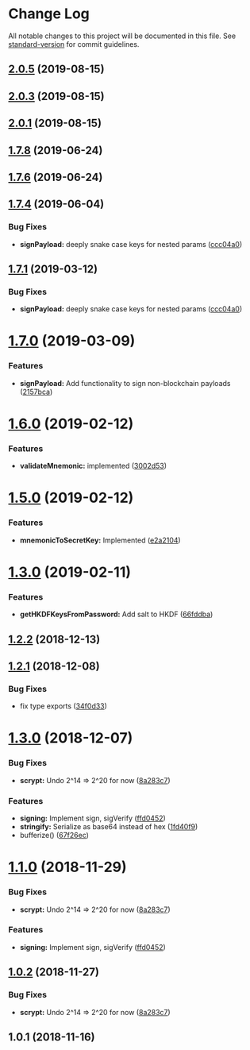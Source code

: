 # Change Log

All notable changes to this project will be documented in this file. See [standard-version](https://github.com/conventional-changelog/standard-version) for commit guidelines.

<a name="2.0.5"></a>
## [2.0.5](https://gitlab.com/nash-io/frontend/nash-protocol/compare/v2.0.3...v2.0.5) (2019-08-15)



<a name="2.0.3"></a>
## [2.0.3](https://gitlab.com/nash-io/frontend/nash-protocol/compare/v2.0.1...v2.0.3) (2019-08-15)



<a name="2.0.1"></a>
## [2.0.1](https://gitlab.com/nash-io/frontend/nash-protocol/compare/v1.7.4...v2.0.1) (2019-08-15)



<a name="1.7.8"></a>
## [1.7.8](https://gitlab.com/nash-io/frontend/nash-protocol/compare/v1.7.6...v1.7.8) (2019-06-24)



<a name="1.7.6"></a>
## [1.7.6](https://gitlab.com/nash-io/frontend/nash-protocol/compare/v1.7.4...v1.7.6) (2019-06-24)



<a name="1.7.4"></a>
## [1.7.4](https://gitlab.com/nash-io/frontend/nash-protocol/compare/v1.7.0...v1.7.4) (2019-06-04)


### Bug Fixes

* **signPayload:** deeply snake case keys for nested params ([ccc04a0](https://gitlab.com/nash-io/frontend/nash-protocol/commit/ccc04a0))



<a name="1.7.1"></a>
## [1.7.1](https://gitlab.com/nash-io/frontend/nash-protocol/compare/v1.7.0...v1.7.1) (2019-03-12)


### Bug Fixes

* **signPayload:** deeply snake case keys for nested params ([ccc04a0](https://gitlab.com/nash-io/frontend/nash-protocol/commit/ccc04a0))



<a name="1.7.0"></a>
# [1.7.0](https://gitlab.com/nash-io/frontend/nash-protocol/compare/v1.6.0...v1.7.0) (2019-03-09)


### Features

* **signPayload:** Add functionality to sign non-blockchain payloads ([2157bca](https://gitlab.com/nash-io/frontend/nash-protocol/commit/2157bca))



<a name="1.6.0"></a>
# [1.6.0](https://gitlab.com/nash-io/frontend/nash-protocol/compare/v1.5.0...v1.6.0) (2019-02-12)


### Features

* **validateMnemonic:** implemented ([3002d53](https://gitlab.com/nash-io/frontend/nash-protocol/commit/3002d53))



<a name="1.5.0"></a>
# [1.5.0](https://gitlab.com/nash-io/frontend/nash-protocol/compare/v1.3.0...v1.5.0) (2019-02-12)


### Features

* **mnemonicToSecretKey:** Implemented ([e2a2104](https://gitlab.com/nash-io/frontend/nash-protocol/commit/e2a2104))



<a name="1.3.0"></a>
# [1.3.0](https://gitlab.com/nash-io/frontend/nash-protocol/compare/v1.2.2...v1.3.0) (2019-02-11)


### Features

* **getHKDFKeysFromPassword:** Add salt to HKDF ([66fddba](https://gitlab.com/nash-io/frontend/nash-protocol/commit/66fddba))



<a name="1.2.2"></a>
## [1.2.2](https://gitlab.com/nash-io/frontend/nash-protocol/compare/v1.2.1...v1.2.2) (2018-12-13)



<a name="1.2.1"></a>
## [1.2.1](https://gitlab.com/nash-io/frontend/nash-protocol/compare/v1.2.0...v1.2.1) (2018-12-08)


### Bug Fixes

* fix type exports ([34f0d33](https://gitlab.com/nash-io/frontend/nash-protocol/commit/34f0d33))



<a name="1.3.0"></a>
# [1.3.0](https://gitlab.com/nash-io/frontend/nash-protocol/compare/v1.0.1...v1.3.0) (2018-12-07)


### Bug Fixes

* **scrypt:** Undo 2^14 => 2^20 for now ([8a283c7](https://gitlab.com/nash-io/frontend/nash-protocol/commit/8a283c7))


### Features

* **signing:** Implement sign, sigVerify ([ffd0452](https://gitlab.com/nash-io/frontend/nash-protocol/commit/ffd0452))
* **stringify:** Serialize as base64 instead of hex ([1fd40f9](https://gitlab.com/nash-io/frontend/nash-protocol/commit/1fd40f9))
* bufferize() ([67f26ec](https://gitlab.com/nash-io/frontend/nash-protocol/commit/67f26ec))



<a name="1.1.0"></a>
# [1.1.0](https://gitlab.com/nash-io/frontend/nash-protocol/compare/v1.0.1...v1.1.0) (2018-11-29)


### Bug Fixes

* **scrypt:** Undo 2^14 => 2^20 for now ([8a283c7](https://gitlab.com/nash-io/frontend/nash-protocol/commit/8a283c7))


### Features

* **signing:** Implement sign, sigVerify ([ffd0452](https://gitlab.com/nash-io/frontend/nash-protocol/commit/ffd0452))



<a name="1.0.2"></a>
## [1.0.2](https://gitlab.com/nash-io/frontend/nash-protocol/compare/v1.0.1...v1.0.2) (2018-11-27)


### Bug Fixes

* **scrypt:** Undo 2^14 => 2^20 for now ([8a283c7](https://gitlab.com/nash-io/frontend/nash-protocol/commit/8a283c7))



<a name="1.0.1"></a>
## 1.0.1 (2018-11-16)
